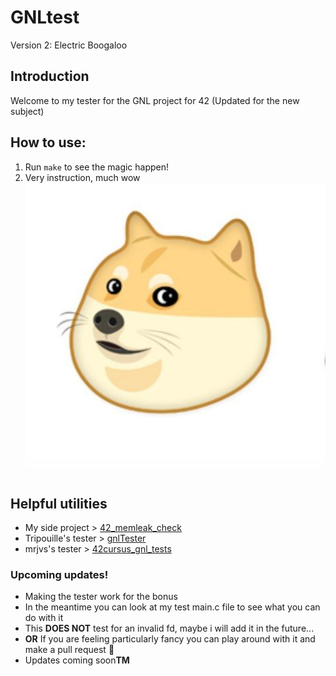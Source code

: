 # GNLtest

Version 2: Electric Boogaloo

## Introduction

Welcome to my tester for the GNL project for 42 (Updated for the new subject)

## How to use:

1. Run `make` to see the magic happen!
2. Very instruction, much wow ![doge](doge.jpg)

## Helpful utilities

- My side project > [42_memleak_check](https://github.com/IamTheKaaZZ/42_memleak_check)
- Tripouille's tester > [gnlTester](https://github.com/Tripouille/gnlTester)
- mrjvs's tester > [42cursus_gnl_tests](https://github.com/mrjvs/42cursus_gnl_tests)

### Upcoming updates!

- Making the tester work for the bonus
- In the meantime you can look at my test main.c file to see what you can do with it
- This **DOES NOT** test for an invalid fd, maybe i will add it in the future...
- **OR** If you are feeling particularly fancy you can play around with it and make a pull request 🤔
- Updates coming soon**TM**
